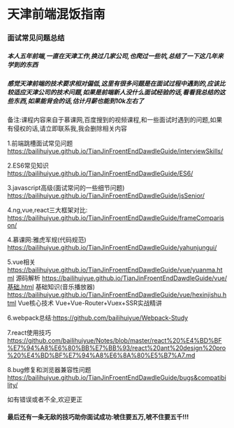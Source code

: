 # 天津前端混饭指南
###  面试常见问题总结

##### 本人五年前端,一直在天津工作,换过几家公司,也爬过一些坑,总结了一下这几年来学到的东西

##### 感觉天津前端的技术要求相对偏低,这里有很多问题是在面试过程中遇到的,应该比较适应天津公司的技术问题,如果是前端新人没什么面试经验的话,看看我总结的这些东西,如果能背会的话,估计月薪也能到10k左右了

备注:课程内容来自于慕课网,百度搜到的视频课程,和一些面试时遇到的问题,如果有侵权的话,请立即联系我,我会删除相关内容

1.前端跳槽面试常见问题
https://bailihuiyue.github.io/TianJinFroentEndDawdleGuide/interviewSkills/

2.ES6常见知识
https://bailihuiyue.github.io/TianJinFroentEndDawdleGuide/ES6/

3.javascript高级(面试常问的一些细节问题)
https://bailihuiyue.github.io/TianJinFroentEndDawdleGuide/jsSenior/

4.ng,vue,react三大框架对比:
https://bailihuiyue.github.io/TianJinFroentEndDawdleGuide/frameComparison/

4.慕课网:雅虎军规(代码规范)
https://bailihuiyue.github.io/TianJinFroentEndDawdleGuide/yahunjungui/

5.vue相关
https://bailihuiyue.github.io/TianJinFroentEndDawdleGuide/vue/yuanma.html 源码解析
https://bailihuiyue.github.io/TianJinFroentEndDawdleGuide/vue/基础.html 基础知识(音乐播放器)
https://bailihuiyue.github.io/TianJinFroentEndDawdleGuide/vue/hexinjishu.html Vue核心技术 Vue+Vue-Router+Vuex+SSR实战精讲

6.webpack总结:https://github.com/bailihuiyue/Webpack-Study

7.react使用技巧
https://github.com/bailihuiyue/Notes/blob/master/react%20%E4%BD%BF%E7%94%A8%E6%80%BB%E7%BB%93/react%20ant%20design%20pro%20%E4%BD%BF%E7%94%A8%E6%8A%80%E5%B7%A7.md

8.bug修复和浏览器兼容性问题
https://bailihuiyue.github.io/TianJinFroentEndDawdleGuide/bugs&compatibility/

如有错误或者不全,欢迎更正

#### 最后还有一条无敌的技巧助你面试成功:唬住要五万,唬不住要五千!!!